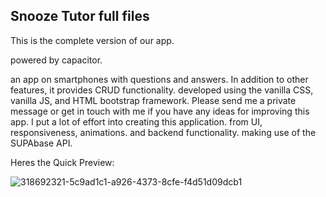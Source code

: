 ## Snooze Tutor full files


This is the complete version of our app.


powered by capacitor.



an app on smartphones with questions and answers. In addition to other features, it provides CRUD functionality. developed using the vanilla CSS, vanilla JS, and HTML bootstrap framework. Please send me a private message or get in touch with me if you have any ideas for improving this app.
I put a lot of effort into creating this application. from UI, responsiveness, animations. and backend functionality.
making use of the SUPAbase API.


Heres the Quick Preview:



![318692321-5c9ad1c1-a926-4373-8cfe-f4d51d09dcb1](https://github.com/centmarde/Snooze-tutor-full-project/assets/159101935/16dbddd4-0d74-42f0-801a-dad4c36040be)


 
